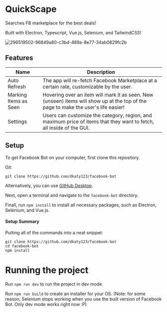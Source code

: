 # QuickScape

Searches FB marketplace for the best deals!

Built with Electron, Typescript, Vue.js, Selenium, and TailwindCSS!

![296519502-96849a80-c3bd-489a-8e77-34ab0829fc2b](https://github.com/user-attachments/assets/8123abda-a974-473d-b185-98b3cb0a2e6e)

## Features

| Name                  | Description                                                                                                                        |
|-----------------------|------------------------------------------------------------------------------------------------------------------------------------|
| Auto Refresh          | The app will re-fetch Facebook Marketplace at a certain rate, customizable by the user.                                            |
| Marking Items as Seen | Hovering over an item will mark it as seen. New (unseen) items will show up at the top of the page to make the user's life easier! |
| Settings              | Users can customize the category, region, and maximum price of items that they want to fetch, all inside of the GUI.               |

## Setup

To get Facebook Bot on your computer, first clone this repository.

Git:
```console
git clone https://github.com/dkaty123/facebook-bot
```
Alternatively, you can use [GitHub Desktop](https://desktop.github.com/).

Next, open a terminal and navigate to the `facebook-bot` directory.

Finall, run `npm install` to install all necessary packages, such as Electron, Selenium, and Vue.js.

#### Setup Summary

Putting all of the commands into a neat snippet:
```console
git clone https://github.com/dkaty123/facebook-bot
cd facebook-bot
npm install
```

# Running the project

Run `npm run dev` to run the project in dev mode.

Run `npm run build` to create an installer for your OS. (Note: for some reason, Selenium stops working when you use the built version of Facebook Bot. Only dev mode works right now :P)
